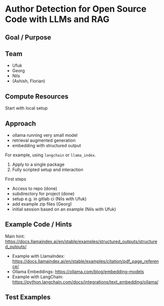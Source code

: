# Author Detection for Open Source Code with LLMs and RAG

## Goal / Purpose

## Team

* Ufuk
* Georg
* Nils
* (Ashish, Florian)

## Compute Resources

Start with local setup

## Approach

* ollama running very small model
* retrieval augmented generation
* embedding with structured output

For example, using `langchain` or `llama_index`.

1. Apply to a single package
2. Fully scripted setup and interaction

First steps

* Access to repo (done)
* subdirectory for project (done)
* setup e.g. in gitlab ci (Nils with Ufuk)
* add example zip files (Georg)
* initial session based on an example (Nils with Ufuk)

## Example Code / Hints

Main hint: https://docs.llamaindex.ai/en/stable/examples/structured_outputs/structured_outputs/

* Example with LlamaIndex: https://docs.llamaindex.ai/en/stable/examples/citation/pdf_page_reference/
* Ollama Embeddings: https://ollama.com/blog/embedding-models
* Example with LangChain: https://python.langchain.com/docs/integrations/text_embedding/ollama/

## Test Examples


